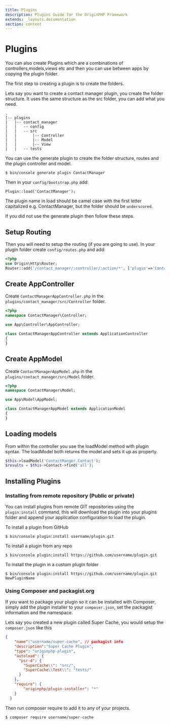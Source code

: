 ```yaml
---
title: Plugins
description: Plugins Guide for the OriginPHP Framework
extends: _layouts.documentation
section: content
---
```

# Plugins 

You can also create Plugins which are a combinations of controllers,models,views etc and then you can use between apps by copying the plugin folder.

The first step to creating a plugin is to create the folders.

Lets say you want to create a contact manager plugin, you create the folder structure. It uses the same structure as the src folder, you can add what you need.

```
.
|-- plugins
|   |-- contact_manager
|   |   -- config
|   |   -- src
|   |       |-- Controller
|   |       |-- Model
|   |       |-- View
|   |   -- tests
```

You can use the generate plugin to create the folder structure, routes and the plugin controller and model.

```linux
$ bin/console generate plugin ContactManager
```

Then in your `config/bootstrap.php` add:

`Plugin::load('ContactManager');` 

The plugin name in load should be camel case with the first letter capitalized e.g. ContactManager, but the folder should be `underscored`.

If you did not use the generate plugin then follow these steps.

## Setup Routing

Then you will need to setup the routing (if you are going to use). In your plugin folder create `config/routes.php` and add:

```php
<?php 
use Origin\Http\Router;
Router::add('/contact_manager/:controller/:action/*', ['plugin'=>'ContactManager']);
```

## Create AppController

Create `ContactManagerAppController.php` in the `plugins/contact_manager/src/Controller` folder.

```php
<?php 
namespace ContactManager\Controller;

use App\Controller\AppController;

class ContactManagerAppController extends ApplicationController
{
}
```

## Create AppModel

Create `ContactManagerAppModel.php` in the `plugins/contact_manager/src/Model` folder.

```php
<?php 
namespace ContactManager\Model;

use App\Model\AppModel;

class ContactManagerAppModel extends ApplicationModel
{
}

```

## Loading models

From within the controller you use the loadModel method with plugin syntax. The loadModel both returns the model
and sets it up as property.

```php
$this->loadModel('ContactManger.Contact');
$results = $this->Contact->find('all');
```

## Installing Plugins

### Installing from remote repository (Public or private)

You can install plugins from remote GIT repositories using the `plugin:install` command, this will download the plugin into your plugins folder and append your application configuration to load the plugin.

To install a plugin from GitHub

```linux
$ bin/console plugin:install username/plugin.git 
```

To install a plugin from any repo

```
$ bin/console plugin:install https://github.com/username/plugin.git
```

To install the plugin in a custom plugin folder

```
$ bin/console plugin:install https://github.com/username/plugin.git NewPluginName
```

### Using Composer and packagist.org

If you want to package your plugin so it can be installed with Composer, simply add the plugin installer to your `composer.json`, set the packagist information and the namespace.

Lets say you created a new plugin called Super Cache, you would setup the `composer.json` like this

```json
{
    "name":"username/super-cache", // packagist info
    "description":"Super Cache Plugin",
    "type": "originphp-plugin",
    "autoload": {
      "psr-4": {
        "SuperCache\\": "src/",
        "SuperCache\\Test\\": "tests/"
      }
    },
    "require": {
        "originphp/plugin-installer": "*"
    }
  }
```

Then run composer require to add it to any of your projects.

```linux
$ composer require username/super-cache
```